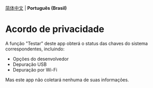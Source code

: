 [简体中文](README.md) | **Português (Brasil)**

# Acordo de privacidade

A função "Testar" deste app obterá o status das chaves do sistema correspondentes, incluindo:
- Opções do desenvolvedor
- Depuração USB
- Depuração por Wi-Fi

Mas este app não coletará nenhuma de suas informações.
